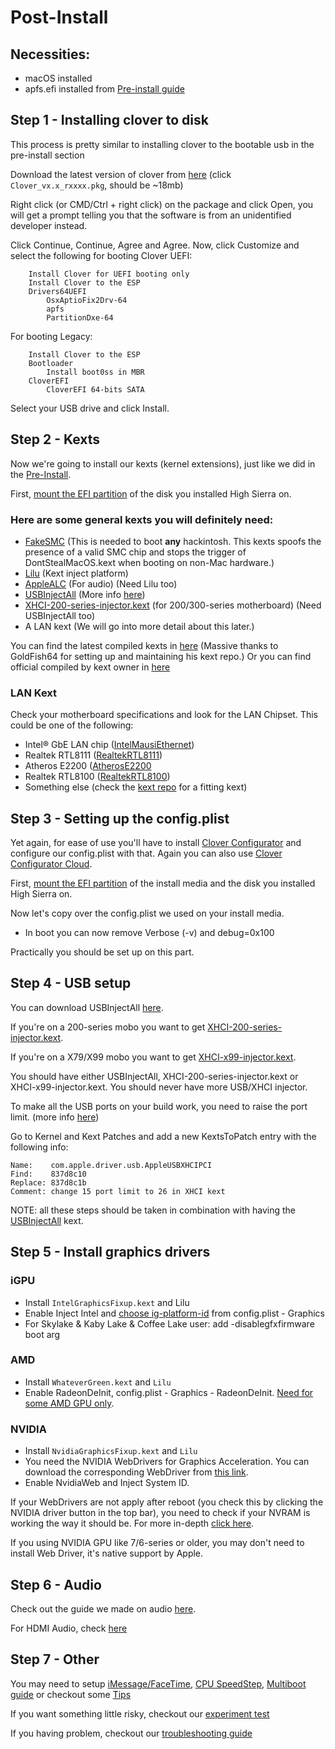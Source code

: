 # Post-Install

## Necessities:
* macOS installed
* apfs.efi installed from [Pre-install guide](Pre-Install.md)

## Step 1 - Installing clover to disk
This process is pretty similar to installing clover to the bootable usb in the pre-install section

Download the latest version of clover from [here](https://github.com/Dids/clover-builder/releases/latest/) (click `Clover_vx.x_rxxxx.pkg`, should be ~18mb)

Right click (or CMD/Ctrl + right click) on the package and click Open, you will get a prompt telling you that the software is from an unidentified developer instead.

Click Continue, Continue, Agree and Agree. Now, click Customize and select the following for booting Clover UEFI:
```
    Install Clover for UEFI booting only
    Install Clover to the ESP
    Drivers64UEFI
        OsxAptioFix2Drv-64
        apfs
        PartitionDxe-64
```

For booting Legacy:
```
    Install Clover to the ESP
    Bootloader
        Install boot0ss in MBR
    CloverEFI
        CloverEFI 64-bits SATA
```

Select your USB drive and click Install.

## Step 2 - Kexts
Now we're going to install our kexts (kernel extensions), just like we did in the [Pre-Install](Pre-Install.md#step-3---downloading-kexts).

First, [mount the EFI partition](Tips.md#how-to-mount-efi) of the disk you installed High Sierra on.

### Here are some general kexts you will definitely need:
* [FakeSMC](https://bitbucket.org/RehabMan/os-x-fakesmc-kozlek/downloads/) (This is needed to boot **any** hackintosh. This kexts spoofs the presence of a valid SMC chip and stops the trigger of DontStealMacOS.kext when booting on non-Mac hardware.)
* [Lilu](https://github.com/vit9696/Lilu/releases) (Kext inject platform)
* [AppleALC](https://github.com/vit9696/AppleALC/releases) (For audio) (Need Lilu too)
* [USBInjectAll](https://bitbucket.org/RehabMan/os-x-usb-inject-all/downloads/) (More info [here](.Tips.md#usbinjectall))
* [XHCI-200-series-injector.kext](https://github.com/piiiggg/Ramblings-of-a-hackintosher-High-Sierra/blob/master/Stuff/XHCI-200-series-injector.kext.zip) (for 200/300-series motherboard) (Need USBInjectAll too)
* A LAN kext (We will go into more detail about this later.)

You can find the latest compiled kexts in [here](https://1drv.ms/f/s!AiP7m5LaOED-mo9XA4Ml-69cwAsikQ) (Massive thanks to GoldFish64 for setting up and maintaining his kext repo.)
Or you can find official compiled by kext owner in [here](https://docs.google.com/spreadsheets/d/1WQ87XQKgJVPPub_CbjoHsUscgyxrGg3DWzZz7Nnf_RU/)

### LAN Kext
Check your motherboard specifications and look for the LAN Chipset. This could be one of the following:
* Intel® GbE LAN chip ([IntelMausiEthernet](http://www.insanelymac.com/forum/files/file/396-intelmausiethernet/))
* Realtek RTL8111 ([RealtekRTL8111](http://www.insanelymac.com/forum/files/file/88-realtekrtl8111-binary/))
* Atheros E2200 ([AtherosE2200](http://www.insanelymac.com/forum/files/file/313-atherose2200ethernet/)
* Realtek RTL8100 ([RealtekRTL8100](http://www.insanelymac.com/forum/files/file/259-realtekrtl8100-binary/))
* Something else (check the [kext repo](https://1drv.ms/f/s!AiP7m5LaOED-mo9XA4Ml-69cwAsikQ) for a fitting kext)

## Step 3 - Setting up the config.plist
Yet again, for ease of use you'll have to install [Clover Configurator](http://mackie100projects.altervista.org/download-clover-configurator/) and configure our config.plist with that. Again you can also use [Clover Configurator Cloud](http://cloudclovereditor.altervista.org/cce/index.php). 

First, [mount the EFI partition](Tips.md#how-to-mount-efi) of the install media and the disk you installed High Sierra on.

Now let's copy over the config.plist we used on your install media.

* In boot you can now remove Verbose (-v) and debug=0x100

Practically you should be set up on this part.

## Step 4 - USB setup
You can download USBInjectAll [here](https://bitbucket.org/RehabMan/os-x-usb-inject-all/downloads/).

If you're on a 200-series mobo you want to get [XHCI-200-series-injector.kext](https://github.com/RehabMan/OS-X-USB-Inject-All/tree/master/XHCI-200-series-injector.kext/Contents).

If you're on a X79/X99 mobo you want to get [XHCI-x99-injector.kext](https://github.com/RehabMan/OS-X-USB-Inject-All/tree/master/XHCI-x99-injector.kext/Contents).

You should have either USBInjectAll, XHCI-200-series-injector.kext or XHCI-x99-injector.kext. You should never have more USB/XHCI injector.

To make all the USB ports on your build work, you need to raise the port limit. (more info [here](Tips.md#usbinjectall))

Go to Kernel and Kext Patches and add a new KextsToPatch entry with the following info:
```
Name:    com.apple.driver.usb.AppleUSBXHCIPCI
Find:    837d8c10
Replace: 837d8c1b
Comment: change 15 port limit to 26 in XHCI kext
```

NOTE: all these steps should be taken in combination with having the [USBInjectAll](https://github.com/RehabMan/OS-X-USB-Inject-All) kext.

## Step 5 - Install graphics drivers
### iGPU

- Install `IntelGraphicsFixup.kext` and Lilu
- Enable Inject Intel and [choose ig-platform-id](ig-platform-id.md) from config.plist - Graphics
- For Skylake & Kaby Lake & Coffee Lake user: add -disablegfxfirmware boot arg

### AMD

- Install `WhateverGreen.kext` and `Lilu`
- Enable RadeonDeInit, config.plist - Graphics - RadeonDeInit. [Need for some AMD GPU only](https://www.tonymacx86.com/threads/radeon-compatibility-guide-ati-amd-graphics-cards.171291/).

### NVIDIA

- Install `NvidiaGraphicsFixup.kext` and `Lilu`
- You need the NVIDIA WebDrivers for Graphics Acceleration. You can download the corresponding WebDriver from [this link](https://cookiemonster.pro/nvidia_driver_table).
- Enable NvidiaWeb and Inject System ID.

If your WebDrivers are not apply after reboot (you check this by clicking the NVIDIA driver button in the top bar), you need to check if your NVRAM is working the way it should be. For more in-depth [click here](Tips,md#nvidia-web-drivers-not-kicking-in).

If you using NVIDIA GPU like 7/6-series or older, you may don't need to install Web Driver, it's native support by Apple.

## Step 6 - Audio
Check out the guide we made on audio [here](Audio.md).

For HDMI Audio, check [here](HDMI-Audio.md)

## Step 7 - Other

You may need to setup [iMessage/FaceTime](iMessage.md), [CPU SpeedStep](Speedstep.md), [Multiboot guide](Multiboot.md) or checkout some [Tips](Tips.md)

If you want something little risky, checkout our [experiment test](Experiment.md)

If you having problem, checkout our [troubleshooting guide](Troubleshooting.md)
